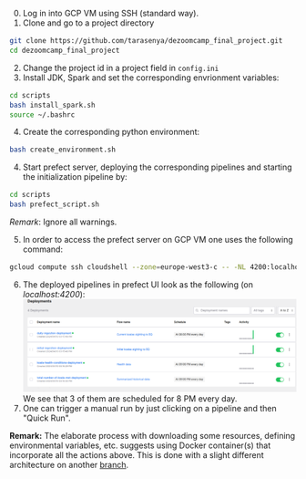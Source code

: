 0. Log in into GCP VM using SSH (standard way).
1. Clone and go to a project directory
```bash
git clone https://github.com/tarasenya/dezoomcamp_final_project.git
cd dezoomcamp_final_project
```
2. Change the project id in a  project field in ```config.ini```
3. Install JDK, Spark and set the corresponding envrionment variables:
```bash
cd scripts
bash install_spark.sh
source ~/.bashrc
```   
4. Create the corresponding python environment:
```bash
bash create_environment.sh
```
4. Start prefect server, deploying the corresponding pipelines and starting the initialization pipeline by:

```bash
cd scripts
bash prefect_script.sh
```
_Remark_: Ignore all warnings.

5. In order to access the prefect server on GCP VM one uses the following command:
```bash
gcloud compute ssh cloudshell --zone=europe-west3-c -- -NL 4200:localhost:4200
```   
6. The deployed pipelines in prefect UI look as the following (on _localhost:4200_):
![PrefectUIDeployments](../visualization/prefect_deployments.png)
We see that 3 of them are scheduled for 8 PM every day.
7. One can trigger a manual run by just clicking on a pipeline and then "Quick Run".

**Remark:** The elaborate process with downloading some resources, defining environmental variables, etc. suggests using Docker container(s) that incorporate all the actions above. This is done with a slight different architecture on another [branch](https://github.com/tarasenya/dezoomcamp_final_project/tree/docker_version).